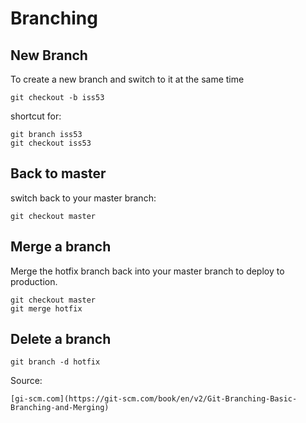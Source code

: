 # Branching

## New Branch

To create a new branch and switch to it at the same time

```
git checkout -b iss53
```

shortcut for:
```
git branch iss53
git checkout iss53
```

## Back to master
switch back to your master branch:

```
git checkout master
```

## Merge a branch

Merge the hotfix branch back into your master branch to deploy to production.

```
git checkout master
git merge hotfix
```

## Delete a branch
```
git branch -d hotfix
```


Source:
```
[gi-scm.com](https://git-scm.com/book/en/v2/Git-Branching-Basic-Branching-and-Merging)
```